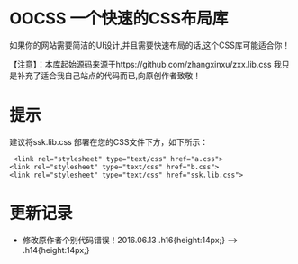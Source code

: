 # OOCSS 一个快速的CSS布局库

  如果你的网站需要简洁的UI设计,并且需要快速布局的话,这个CSS库可能适合你！
  
  【注意】：本库起始源码来源于https://github.com/zhangxinxu/zxx.lib.css 我只是补充了适合我自己站点的代码而已,向原创作者致敬！

# 提示
  建议将ssk.lib.css 部署在您的CSS文件下方，如下所示：
 
     <link rel="stylesheet" type="text/css" href="a.css">
    <link rel="stylesheet" type="text/css" href="b.css">
    <link rel="stylesheet" type="text/css" href="ssk.lib.css">
 
# 更新记录

- 修改原作者个别代码错误！2016.06.13
  .h16{height:14px;} --> .h14{height:14px;}
 
 
 
  

